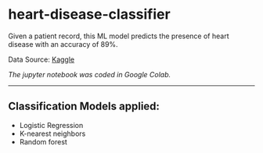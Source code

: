 # heart-disease-classifier

Given a patient record, this ML model predicts the presence of heart disease with an accuracy of 89%.

Data Source: <a href = "https://www.kaggle.com/ronitf/heart-disease-uci/">Kaggle</a>

<i> The jupyter notebook was coded in Google Colab. </i>

<hr>

## Classification Models applied:
* Logistic Regression
* K-nearest neighbors
* Random forest
